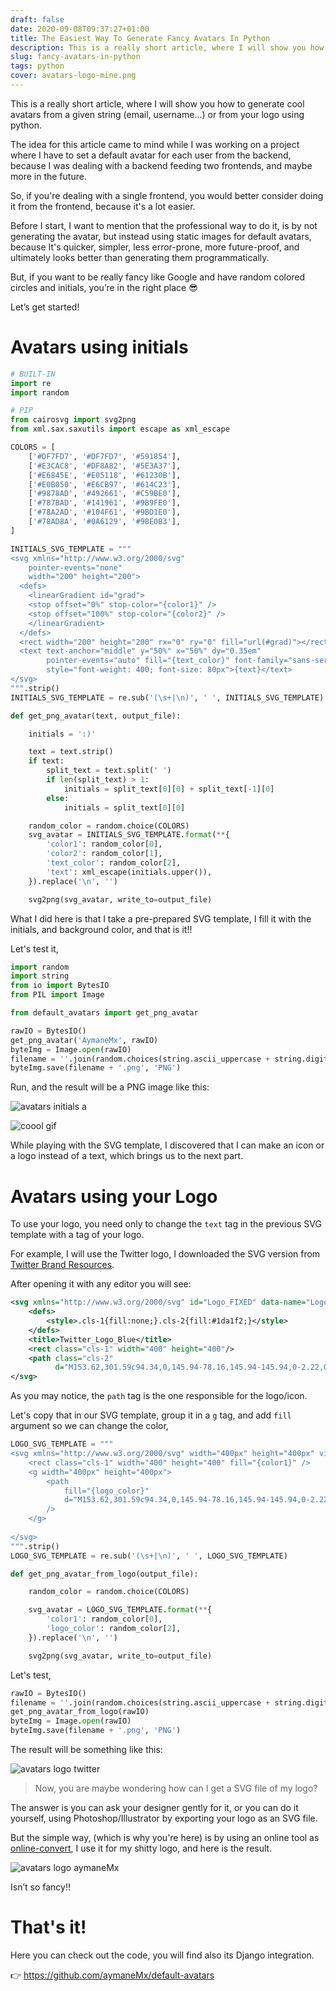 ```yaml
---
draft: false
date: 2020-09-08T09:37:27+01:00
title: The Easiest Way To Generate Fancy Avatars In Python
description: This is a really short article, where I will show you how to generate cool avatars from a given string (email, username...) or from your logo using python.
slug: fancy-avatars-in-python 
tags: python
cover: avatars-logo-mine.png
---
```



This is a really short article, where I will show you how to generate cool avatars from a given string (email, username...) or from your logo using python.

The idea for this article came to mind while I was working on a project where I have to set a default avatar for each user from the backend, because I was dealing with a backend feeding two frontends, and maybe more in the future. 

So, if you're dealing with a single frontend, you would better consider doing it from the frontend, because it's a lot easier.

Before I start, I want to mention that the professional way to do it, is by not generating the avatar, but instead using static images for default avatars, because It's quicker, simpler, less error-prone, more future-proof, and ultimately looks better than generating them programmatically.

But, if you want to be really fancy like Google and have random colored circles and initials, you’re in the right place 😎

Let’s get started!

# Avatars using initials

```python
# BUILT-IN
import re
import random

# PIP
from cairosvg import svg2png
from xml.sax.saxutils import escape as xml_escape

COLORS = [
    ['#DF7FD7', '#DF7FD7', '#591854'],
    ['#E3CAC8', '#DF8A82', '#5E3A37'],
    ['#E6845E', '#E05118', '#61230B'],
    ['#E0B050', '#E6CB97', '#614C23'],
    ['#9878AD', '#492661', '#C59BE0'],
    ['#787BAD', '#141961', '#9B9FE0'],
    ['#78A2AD', '#104F61', '#9BD1E0'],
    ['#78AD8A', '#0A6129', '#9BE0B3'],
]

INITIALS_SVG_TEMPLATE = """
<svg xmlns="http://www.w3.org/2000/svg" 
    pointer-events="none" 
    width="200" height="200">
  <defs>
    <linearGradient id="grad">
    <stop offset="0%" stop-color="{color1}" />
    <stop offset="100%" stop-color="{color2}" />
    </linearGradient>
  </defs>
  <rect width="200" height="200" rx="0" ry="0" fill="url(#grad)"></rect>
  <text text-anchor="middle" y="50%" x="50%" dy="0.35em"
        pointer-events="auto" fill="{text_color}" font-family="sans-serif"
        style="font-weight: 400; font-size: 80px">{text}</text>
</svg>
""".strip()
INITIALS_SVG_TEMPLATE = re.sub('(\s+|\n)', ' ', INITIALS_SVG_TEMPLATE)

def get_png_avatar(text, output_file):

    initials = ':)'

    text = text.strip()
    if text:
        split_text = text.split(' ')
        if len(split_text) > 1:
            initials = split_text[0][0] + split_text[-1][0]
        else:
            initials = split_text[0][0]

    random_color = random.choice(COLORS)
    svg_avatar = INITIALS_SVG_TEMPLATE.format(**{
        'color1': random_color[0],
        'color2': random_color[1],
        'text_color': random_color[2],
        'text': xml_escape(initials.upper()),
    }).replace('\n', '')

    svg2png(svg_avatar, write_to=output_file)
```

What I did here is that I take a pre-prepared SVG template, I fill it with the initials, and background color, and that is it!!

Let's test it, 

```python
import random
import string
from io import BytesIO
from PIL import Image

from default_avatars import get_png_avatar

rawIO = BytesIO()
get_png_avatar('AymaneMx', rawIO)
byteImg = Image.open(rawIO)
filename = ''.join(random.choices(string.ascii_uppercase + string.digits, k=8))
byteImg.save(filename + '.png', 'PNG')
```

Run, and the result will be a PNG image like this:

![avatars initials a](https://miro.medium.com/max/700/1*qaJFwAs4AZMKjQBlUyHtUQ.png)

![coool gif](https://miro.medium.com/max/426/1*X4foLqSQYCyPo_vE4xDJGg.gif)

While playing with the SVG template, I discovered that I can make an icon or a logo instead of a text, which brings us to the next part.

# Avatars using your Logo

To use your logo, you need only to change the `text` tag in the previous SVG template with a tag of your logo.

For example, I will use the Twitter logo, I downloaded the SVG version from [Twitter Brand Resources](https://about.twitter.com/en_us/company/brand-resources.html).

After opening it with any editor you will see:

```xml
<svg xmlns="http://www.w3.org/2000/svg" id="Logo_FIXED" data-name="Logo — FIXED" viewBox="0 0 400 400">
    <defs>
        <style>.cls-1{fill:none;}.cls-2{fill:#1da1f2;}</style>
    </defs>
    <title>Twitter_Logo_Blue</title>
    <rect class="cls-1" width="400" height="400"/>
    <path class="cls-2"
          d="M153.62,301.59c94.34,0,145.94-78.16,145.94-145.94,0-2.22,0-4.43-.15-6.63A104.36,104.36,0,0,0,325,122.47a102.38,102.38,0,0,1-29.46,8.07,51.47,51.47,0,0,0,22.55-28.37,102.79,102.79,0,0,1-32.57,12.45,51.34,51.34,0,0,0-87.41,46.78A145.62,145.62,0,0,1,92.4,107.81a51.33,51.33,0,0,0,15.88,68.47A50.91,50.91,0,0,1,85,169.86c0,.21,0,.43,0,.65a51.31,51.31,0,0,0,41.15,50.28,51.21,51.21,0,0,1-23.16.88,51.35,51.35,0,0,0,47.92,35.62,102.92,102.92,0,0,1-63.7,22A104.41,104.41,0,0,1,75,278.55a145.21,145.21,0,0,0,78.62,23"/>
</svg>
```

As you may notice, the `path` tag is the one responsible for the logo/icon.

Let's copy that in our SVG template, group it in a `g` tag, and add `fill` argument so we can change the color,

```python
LOGO_SVG_TEMPLATE = """
<svg xmlns="http://www.w3.org/2000/svg" width="400px" height="400px" viewBox="0 0 400 400">
    <rect class="cls-1" width="400" height="400" fill="{color1}" />
    <g width="400px" height="400px">
        <path 
            fill="{logo_color}" 
            d="M153.62,301.59c94.34,0,145.94-78.16,145.94-145.94,0-2.22,0-4.43-.15-6.63A104.36,104.36,0,0,0,325,122.47a102.38,102.38,0,0,1-29.46,8.07,51.47,51.47,0,0,0,22.55-28.37,102.79,102.79,0,0,1-32.57,12.45,51.34,51.34,0,0,0-87.41,46.78A145.62,145.62,0,0,1,92.4,107.81a51.33,51.33,0,0,0,15.88,68.47A50.91,50.91,0,0,1,85,169.86c0,.21,0,.43,0,.65a51.31,51.31,0,0,0,41.15,50.28,51.21,51.21,0,0,1-23.16.88,51.35,51.35,0,0,0,47.92,35.62,102.92,102.92,0,0,1-63.7,22A104.41,104.41,0,0,1,75,278.55a145.21,145.21,0,0,0,78.62,23"
        />
    </g>
    
</svg>
""".strip()
LOGO_SVG_TEMPLATE = re.sub('(\s+|\n)', ' ', LOGO_SVG_TEMPLATE)

def get_png_avatar_from_logo(output_file):

    random_color = random.choice(COLORS)

    svg_avatar = LOGO_SVG_TEMPLATE.format(**{
        'color1': random_color[0],
        'logo_color': random_color[2],
    }).replace('\n', '')

    svg2png(svg_avatar, write_to=output_file)
```

Let's test, 

```python
rawIO = BytesIO()
filename = ''.join(random.choices(string.ascii_uppercase + string.digits, k=8))
get_png_avatar_from_logo(rawIO)
byteImg = Image.open(rawIO)
byteImg.save(filename + '.png', 'PNG')
```

The result will be something like this:

![avatars logo twitter](https://miro.medium.com/max/700/1*r3OQH63muulNGYGZE7q2PQ.png)

> Now, you are maybe wondering how can I get a SVG file of my logo?

The answer is you can ask your designer gently for it, or you can do it yourself, using Photoshop/Illustrator by exporting your logo as an SVG file.

But the simple way, (which is why you're here) is by using an online tool as [online-convert](https://image.online-convert.com/convert-to-svg), I use it for my shitty logo, and here is the result.

![avatars logo aymaneMx](https://miro.medium.com/max/700/1*O2HAKqluGJlu-S5V0ycvZA.png)

Isn’t so fancy!!

# That's it!

Here you can check out the code, you will find also its Django integration. 

:point_right: https://github.com/aymaneMx/default-avatars
